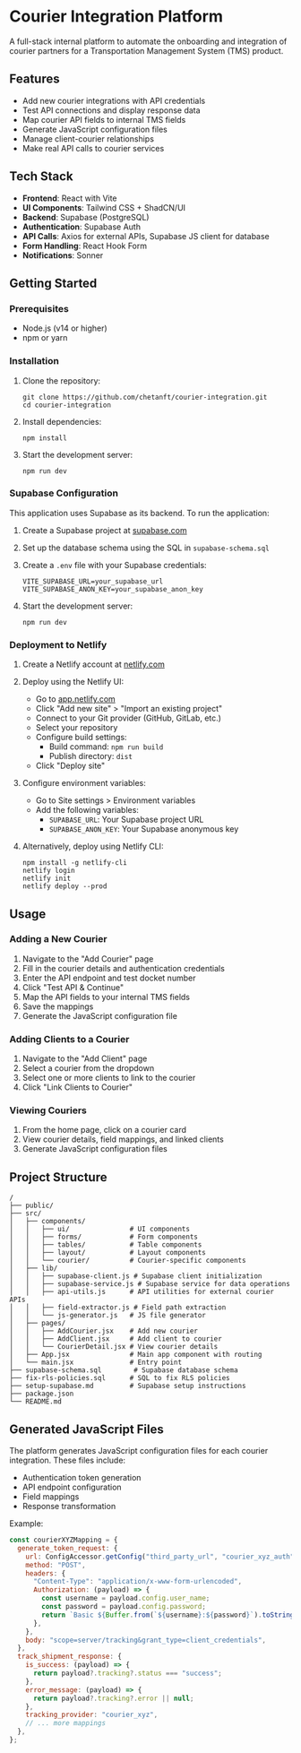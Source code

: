 # Courier Integration Platform

A full-stack internal platform to automate the onboarding and integration of courier partners for a Transportation Management System (TMS) product.

## Features

- Add new courier integrations with API credentials
- Test API connections and display response data
- Map courier API fields to internal TMS fields
- Generate JavaScript configuration files
- Manage client-courier relationships
- Make real API calls to courier services

## Tech Stack

- **Frontend**: React with Vite
- **UI Components**: Tailwind CSS + ShadCN/UI
- **Backend**: Supabase (PostgreSQL)
- **Authentication**: Supabase Auth
- **API Calls**: Axios for external APIs, Supabase JS client for database
- **Form Handling**: React Hook Form
- **Notifications**: Sonner

## Getting Started

### Prerequisites

- Node.js (v14 or higher)
- npm or yarn

### Installation

1. Clone the repository:

   ```
   git clone https://github.com/chetanft/courier-integration.git
   cd courier-integration
   ```

2. Install dependencies:

   ```
   npm install
   ```

3. Start the development server:
   ```
   npm run dev
   ```

### Supabase Configuration

This application uses Supabase as its backend. To run the application:

1. Create a Supabase project at [supabase.com](https://supabase.com)

2. Set up the database schema using the SQL in `supabase-schema.sql`

3. Create a `.env` file with your Supabase credentials:

   ```
   VITE_SUPABASE_URL=your_supabase_url
   VITE_SUPABASE_ANON_KEY=your_supabase_anon_key
   ```

4. Start the development server:
   ```
   npm run dev
   ```

### Deployment to Netlify

1. Create a Netlify account at [netlify.com](https://netlify.com)

2. Deploy using the Netlify UI:

   - Go to [app.netlify.com](https://app.netlify.com)
   - Click "Add new site" > "Import an existing project"
   - Connect to your Git provider (GitHub, GitLab, etc.)
   - Select your repository
   - Configure build settings:
     - Build command: `npm run build`
     - Publish directory: `dist`
   - Click "Deploy site"

3. Configure environment variables:

   - Go to Site settings > Environment variables
   - Add the following variables:
     - `SUPABASE_URL`: Your Supabase project URL
     - `SUPABASE_ANON_KEY`: Your Supabase anonymous key

4. Alternatively, deploy using Netlify CLI:
   ```
   npm install -g netlify-cli
   netlify login
   netlify init
   netlify deploy --prod
   ```

## Usage

### Adding a New Courier

1. Navigate to the "Add Courier" page
2. Fill in the courier details and authentication credentials
3. Enter the API endpoint and test docket number
4. Click "Test API & Continue"
5. Map the API fields to your internal TMS fields
6. Save the mappings
7. Generate the JavaScript configuration file

### Adding Clients to a Courier

1. Navigate to the "Add Client" page
2. Select a courier from the dropdown
3. Select one or more clients to link to the courier
4. Click "Link Clients to Courier"

### Viewing Couriers

1. From the home page, click on a courier card
2. View courier details, field mappings, and linked clients
3. Generate JavaScript configuration files

## Project Structure

```
/
├── public/
├── src/
│   ├── components/
│   │   ├── ui/               # UI components
│   │   ├── forms/            # Form components
│   │   ├── tables/           # Table components
│   │   ├── layout/           # Layout components
│   │   └── courier/          # Courier-specific components
│   ├── lib/
│   │   ├── supabase-client.js # Supabase client initialization
│   │   ├── supabase-service.js # Supabase service for data operations
│   │   ├── api-utils.js      # API utilities for external courier APIs
│   │   ├── field-extractor.js # Field path extraction
│   │   └── js-generator.js   # JS file generator
│   ├── pages/
│   │   ├── AddCourier.jsx    # Add new courier
│   │   ├── AddClient.jsx     # Add client to courier
│   │   └── CourierDetail.jsx # View courier details
│   ├── App.jsx               # Main app component with routing
│   └── main.jsx              # Entry point
├── supabase-schema.sql        # Supabase database schema
├── fix-rls-policies.sql      # SQL to fix RLS policies
├── setup-supabase.md         # Supabase setup instructions
├── package.json
└── README.md
```

## Generated JavaScript Files

The platform generates JavaScript configuration files for each courier integration. These files include:

- Authentication token generation
- API endpoint configuration
- Field mappings
- Response transformation

Example:

```javascript
const courierXYZMapping = {
  generate_token_request: {
    url: ConfigAccessor.getConfig("third_party_url", "courier_xyz_auth"),
    method: "POST",
    headers: {
      "Content-Type": "application/x-www-form-urlencoded",
      Authorization: (payload) => {
        const username = payload.config.user_name;
        const password = payload.config.password;
        return `Basic ${Buffer.from(`${username}:${password}`).toString("base64")}`;
      },
    },
    body: "scope=server/tracking&grant_type=client_credentials",
  },
  track_shipment_response: {
    is_success: (payload) => {
      return payload?.tracking?.status === "success";
    },
    error_message: (payload) => {
      return payload?.tracking?.error || null;
    },
    tracking_provider: "courier_xyz",
    // ... more mappings
  },
};
```
